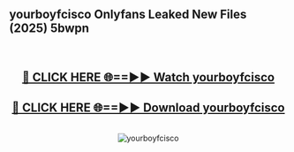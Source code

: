 <h2>yourboyfcisco Onlyfans Leaked New Files (2025) 5bwpn</h2>
<br>
<div align="center">
<h2><a href="https://mediafiles.top/yourboyfcisco&ref=git" rel="nofollow">🔴 CLICK HERE 🌐==►► Watch yourboyfcisco</a></h2>
<h2><a href="https://mediafiles.top/yourboyfcisco&ref=git" rel="nofollow">🔴 CLICK HERE 🌐==►► Download yourboyfcisco</a></h2>
<br>
<a href="https://mediafiles.top/yourboyfcisco&ref=git" rel="nofollow" data-target="animated-image.originalLink"><img src="https://i.ibb.co.com/xMMVF88/686577567.gif" alt="yourboyfcisco" style="max-width: 100%; display: inline-block;" data-target="animated-image.originalImage"></a>
</div>
<br>
<br>